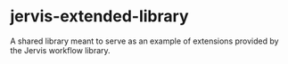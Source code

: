 # jervis-extended-library

A shared library meant to serve as an example of extensions provided by the
Jervis workflow library.
